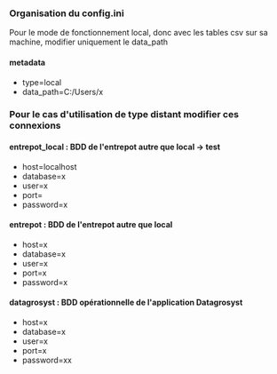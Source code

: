 ### Organisation du config.ini

Pour le mode de fonctionnement local, donc avec les tables csv sur sa machine, modifier uniquement le data_path

#### metadata
- type=local
- data_path=C:/Users/x


### Pour le cas d'utilisation de type distant modifier ces connexions

#### entrepot_local : BDD de l'entrepot autre que local -> test
- host=localhost
- database=x
- user=x
- port=
- password=x

#### entrepot : BDD de l'entrepot autre que local
- host=x
- database=x
- user=x
- port=x
- password=x

#### datagrosyst : BDD opérationnelle de l'application Datagrosyst
- host=x
- database=x
- user=x
- port=x
- password=xx